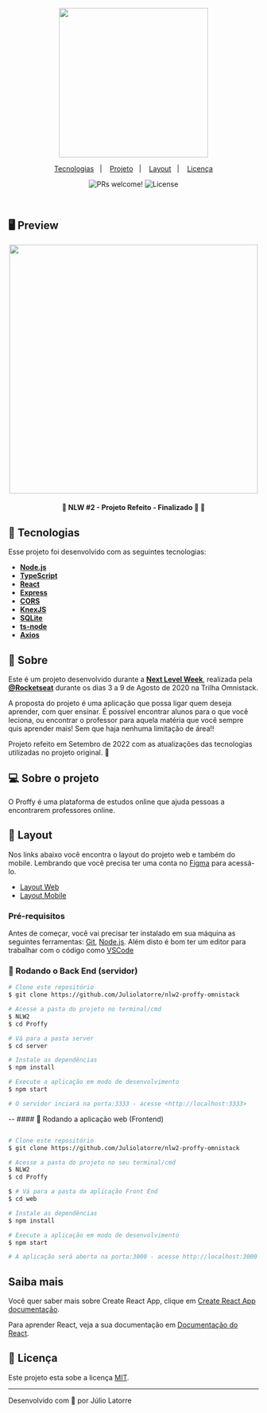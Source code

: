 <p align="center">
  <img src="https://i.imgur.com/mQcxWAh.png" width="300" >
</p>

<p align="center">
  <a href="#rocket-tecnologias">Tecnologias</a>&nbsp;&nbsp;&nbsp;|&nbsp;&nbsp;&nbsp;
  <a href="#-projeto">Projeto</a>&nbsp;&nbsp;&nbsp;|&nbsp;&nbsp;&nbsp;
  <a href="#-layout">Layout</a>&nbsp;&nbsp;&nbsp;|&nbsp;&nbsp;&nbsp;
  <a href="#memo-licença">Licença</a>
</p>

<p align="center">
 <img src="https://img.shields.io/static/v1?label=PRs&message=welcome&color=8257E5&labelColor=000000" alt="PRs welcome!" />
  <img alt="License" src="https://img.shields.io/static/v1?label=license&message=MIT&color=8257E5&labelColor=000000">
</p>

<br>

## 🖥 Preview 

<p align="center">
  <img src="https://i.imgur.com/rOiMviT.png" width="500" >
</p>

<h4 align="center"> 
	🚧  NLW #2 - Projeto Refeito - Finalizado 🚀 🚧
</h4>

## 🚀 Tecnologias

Esse projeto foi desenvolvido com as seguintes tecnologias:

-   **[Node.js](https://nodejs.org/en/)**
-   **[TypeScript](https://www.typescriptlang.org/)**
-   **[React](https://reactjs.org)**
-   **[Express](https://expressjs.com/)**
-   **[CORS](https://expressjs.com/en/resources/middleware/cors.html)**
-   **[KnexJS](http://knexjs.org/)**
-   **[SQLite](https://github.com/mapbox/node-sqlite3)**
-   **[ts-node](https://github.com/TypeStrong/ts-node)**
-   **[Axios](https://github.com/axios/axios)**

## 📖 Sobre 

Este é um projeto desenvolvido durante a **[Next Level Week](https://nextlevelweek.com/)**, realizada pela **[@Rocketseat](https://github.com/Rocketseat)** durante os dias 3 a 9 de Agosto de 2020 na Trilha Omnistack.

A proposta do projeto é uma aplicação que possa ligar quem deseja aprender, com quer ensinar. É possível encontrar alunos para o que você leciona, ou encontrar o professor para aquela matéria que você sempre quis aprender mais! Sem que haja nenhuma limitação de área!! 

Projeto refeito em Setembro de 2022 com as atualizações das tecnologias utilizadas no projeto original. 🚀

## 💻 Sobre o projeto

O Proffy é uma plataforma de estudos online que ajuda pessoas a encontrarem professores online.

## 🔖 Layout

Nos links abaixo você encontra o layout do projeto web e também do mobile. Lembrando que você precisa ter uma conta no [Figma](http://figma.com/) para acessá-lo.

- [Layout Web](https://www.figma.com/file/GHGS126t7WYjnPZdRKChJF/Proffy-Web)
- [Layout Mobile](https://www.figma.com/file/e33KvgUpFdunXxJjHnK7CG/Proffy-Mobile)

### Pré-requisitos

Antes de começar, você vai precisar ter instalado em sua máquina as seguintes ferramentas:
[Git](https://git-scm.com), [Node.js](https://nodejs.org/en/). 
Além disto é bom ter um editor para trabalhar com o código como [VSCode](https://code.visualstudio.com/)

### 🎲 Rodando o Back End (servidor)

```bash
# Clone este repositório
$ git clone https://github.com/Juliolatorre/nlw2-proffy-omnistack

# Acesse a pasta do projeto no terminal/cmd
$ NLW2 
$ cd Proffy

# Vá para a pasta server
$ cd server

# Instale as dependências
$ npm install

# Execute a aplicação em modo de desenvolvimento
$ npm start

# O servidor inciará na porta:3333 - acesse <http://localhost:3333>
```

-- #### 🧭 Rodando a aplicação web (Frontend)

```bash

# Clone este repositório
$ git clone https://github.com/Juliolatorre/nlw2-proffy-omnistack

# Acesse a pasta do projeto no seu terminal/cmd
$ NLW2 
$ cd Proffy

$ # Vá para a pasta da aplicação Front End
$ cd web

# Instale as dependências
$ npm install

# Execute a aplicação em modo de desenvolvimento
$ npm start

# A aplicação será aberta na porta:3000 - acesse http://localhost:3000

```

## Saiba mais

Você quer saber mais sobre Create React App, clique em [Create React App documentação](https://facebook.github.io/create-react-app/docs/getting-started).

Para aprender React, veja a sua documentação em [Documentação do React](https://reactjs.org/).

## 📝 Licença

Este projeto esta sobe a licença [MIT](./LICENSE).

---

Desenvolvido com 💜 por Júlio Latorre
